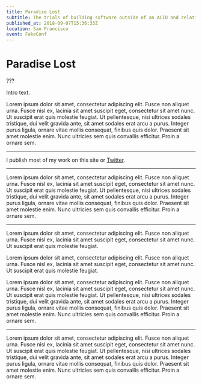 ```yaml
---
title: Paradise Lost
subtitle: The trials of building software outside of an ACID and relational environment
published_at: 2018-09-07T15:36:33Z
location: San Francisco
event: FakeConf
---
```


# Paradise Lost

<!-- Title slide. Content hidden. Speaker notes used as intro. -->

???

Intro text.

Lorem ipsum dolor sit amet, consectetur adipiscing elit. Fusce non aliquet
urna. Fusce nisl ex, lacinia sit amet suscipit eget, consectetur sit amet
nunc. Ut suscipit erat quis molestie feugiat. Ut pellentesque, nisi ultrices
sodales tristique, dui velit gravida ante, sit amet sodales erat arcu a
purus. Integer purus ligula, ornare vitae mollis consequat, finibus quis
dolor. Praesent sit amet molestie enim. Nunc ultricies sem quis convallis
efficitur. Proin a ornare sem.

---

I publish most of my work on this site or
[Twitter](https://brandur.org/twitter).

---

Lorem ipsum dolor sit amet, consectetur adipiscing elit. Fusce non
aliquet urna. Fusce nisl ex, lacinia sit amet suscipit eget, consectetur
sit amet nunc. Ut suscipit erat quis molestie feugiat. Ut pellentesque,
nisi ultrices sodales tristique, dui velit gravida ante, sit amet sodales
erat arcu a purus. Integer purus ligula, ornare vitae mollis consequat,
finibus quis dolor. Praesent sit amet molestie enim. Nunc ultricies sem
quis convallis efficitur. Proin a ornare sem.

---

Lorem ipsum dolor sit amet, consectetur adipiscing elit. Fusce non
aliquet urna. Fusce nisl ex, lacinia sit amet suscipit eget, consectetur
sit amet nunc. Ut suscipit erat quis molestie feugiat.

Lorem ipsum dolor sit amet, consectetur adipiscing elit. Fusce non
aliquet urna. Fusce nisl ex, lacinia sit amet suscipit eget, consectetur
sit amet nunc. Ut suscipit erat quis molestie feugiat.

Lorem ipsum dolor sit amet, consectetur adipiscing elit. Fusce non
aliquet urna. Fusce nisl ex, lacinia sit amet suscipit eget, consectetur
sit amet nunc. Ut suscipit erat quis molestie feugiat. Ut pellentesque,
nisi ultrices sodales tristique, dui velit gravida ante, sit amet sodales
erat arcu a purus. Integer purus ligula, ornare vitae mollis consequat,
finibus quis dolor. Praesent sit amet molestie enim. Nunc ultricies sem
quis convallis efficitur. Proin a ornare sem.

---

Lorem ipsum dolor sit amet, consectetur adipiscing elit. Fusce non
aliquet urna. Fusce nisl ex, lacinia sit amet suscipit eget, consectetur
sit amet nunc. Ut suscipit erat quis molestie feugiat. Ut pellentesque,
nisi ultrices sodales tristique, dui velit gravida ante, sit amet sodales
erat arcu a purus. Integer purus ligula, ornare vitae mollis consequat,
finibus quis dolor. Praesent sit amet molestie enim. Nunc ultricies sem
quis convallis efficitur. Proin a ornare sem.
